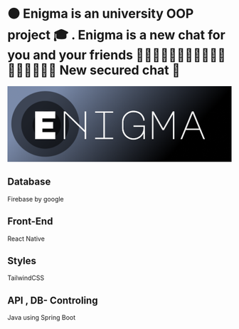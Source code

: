# ⚫️ Enigma is an university OOP project 🎓 . Enigma is a new chat for you and your friends 🦹🏼‍♀️🥷🤶🏻🧛🧑‍⚖️👨‍💼👨‍🏫👩‍💻👨‍💻 New secured chat 🚓
![Logo](./ReadmePhotos/Logo-Wide.png)

## Database
Firebase by google

## Front-End
React Native

## Styles
TailwindCSS

## API , DB- Controling
Java using Spring Boot
